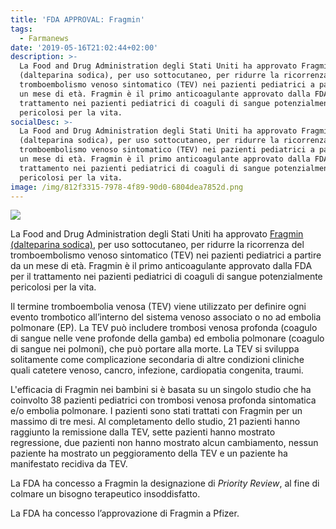 ```yaml
---
title: 'FDA APPROVAL: Fragmin'
tags:
  - Farmanews
date: '2019-05-16T21:02:44+02:00'
description: >-
  La Food and Drug Administration degli Stati Uniti ha approvato Fragmin
  (dalteparina sodica), per uso sottocutaneo, per ridurre la ricorrenza del
  tromboembolismo venoso sintomatico (TEV) nei pazienti pediatrici a partire da
  un mese di età. Fragmin è il primo anticoagulante approvato dalla FDA per il
  trattamento nei pazienti pediatrici di coaguli di sangue potenzialmente
  pericolosi per la vita.
socialDesc: >-
  La Food and Drug Administration degli Stati Uniti ha approvato Fragmin
  (dalteparina sodica), per uso sottocutaneo, per ridurre la ricorrenza del
  tromboembolismo venoso sintomatico (TEV) nei pazienti pediatrici a partire da
  un mese di età. Fragmin è il primo anticoagulante approvato dalla FDA per il
  trattamento nei pazienti pediatrici di coaguli di sangue potenzialmente
  pericolosi per la vita.
image: /img/812f3315-7978-4f89-90d0-6804dea7852d.png
---
```

![](/img/812f3315-7978-4f89-90d0-6804dea7852d.png)

La Food and Drug Administration degli Stati Uniti ha approvato [Fragmin (dalteparina sodica)](https://www.fda.gov/news-events/press-announcements/fda-approves-first-anticoagulant-blood-thinner-pediatric-patients-treat-potentially-life-threatening), per uso sottocutaneo, per ridurre la ricorrenza del tromboembolismo venoso sintomatico (TEV) nei pazienti pediatrici a partire da un mese di età. Fragmin è il primo anticoagulante approvato dalla FDA per il trattamento nei pazienti pediatrici di coaguli di sangue potenzialmente pericolosi per la vita.

Il termine tromboembolia venosa (TEV) viene utilizzato per definire ogni evento trombotico all’interno del sistema venoso associato o no ad embolia polmonare (EP). La TEV può includere trombosi venosa profonda (coagulo di sangue nelle vene profonde della gamba) ed embolia polmonare (coagulo di sangue nei polmoni), che può portare alla morte. La TEV si sviluppa solitamente come complicazione secondaria di altre condizioni cliniche quali catetere venoso, cancro, infezione, cardiopatia congenita, traumi. 

L'efficacia di Fragmin nei bambini si è basata su un singolo studio che ha coinvolto 38 pazienti pediatrici con trombosi venosa profonda sintomatica e/o embolia polmonare. I pazienti sono stati trattati con Fragmin per un massimo di tre mesi. Al completamento dello studio, 21 pazienti hanno raggiunto la remissione dalla TEV, sette pazienti hanno mostrato regressione, due pazienti non hanno mostrato alcun cambiamento, nessun paziente ha mostrato un peggioramento della TEV e un paziente ha manifestato recidiva da TEV.

La FDA ha concesso a Fragmin la designazione di _Priority Review_, al fine di colmare un bisogno terapeutico insoddisfatto.

La FDA ha concesso l’approvazione di Fragmin a Pfizer.
